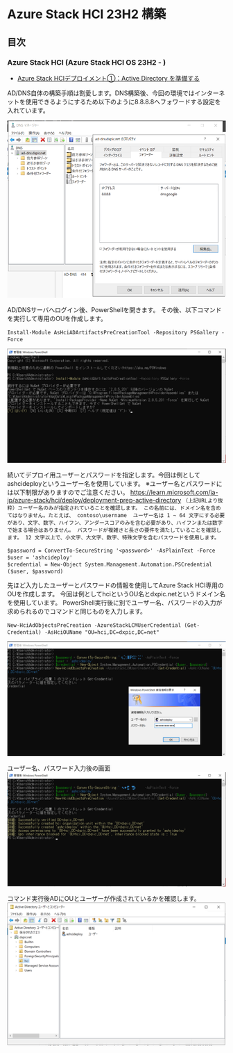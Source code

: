 # Azure Stack HCI 23H2 構築


## 目次
### Azure Stack HCI (Azure Stack HCI OS 23H2 - )
- [Azure Stack HCIデプロイメント①：Active Directory を準備する](../installation01)

AD/DNS自体の構築手順は割愛します。DNS構築後、今回の環境ではインターネットを使用できるようにするため以下のように8.8.8.8へフォワードする設定を入れています。

![](pics/00.PNG)

AD/DNSサーバへログイン後、PowerShellを開きます。
その後、以下コマンドを実行して専用のOUを作成します。
```
Install-Module AsHciADArtifactsPreCreationTool -Repository PSGallery -Force
```
![](pics/01.PNG)


続いてデプロイ用ユーザーとパスワードを指定します。今回は例としてashcideployというユーザー名を使用しています。
※ユーザー名とパスワードには以下制限がありますのでご注意ください。
https://learn.microsoft.com/ja-jp/azure-stack/hci/deploy/deployment-prep-active-directory
`（上記URLより抜粋）ユーザー名のみが指定されていることを確認します。 この名前には、ドメイン名を含めてはなりません。たとえば、 contoso\username 
ユーザー名は 1 ~ 64 文字にする必要があり、文字、数字、ハイフン、アンダースコアのみを含む必要があり、ハイフンまたは数字で始まる場合はありません。
パスワードが複雑さと長さの要件を満たしていることを確認します。 12 文字以上で、小文字、大文字、数字、特殊文字を含むパスワードを使用します。`

```
$password = ConvertTo-SecureString '<password>' -AsPlainText -Force
$user = 'ashcideploy'
$credential = New-Object System.Management.Automation.PSCredential ($user, $password)
```
先ほど入力したユーザーとパスワードの情報を使用してAzure Stack HCI専用のOUを作成します。
今回は例としてhciというOU名とdxpic.netというドメイン名を使用しています。
PowerShell実行後に別でユーザー名、パスワードの入力が求められるのでコマンドと同じものを入力します。
```
New-HciAdObjectsPreCreation -AzureStackLCMUserCredential (Get-Credential) -AsHciOUName "OU=hci,DC=dxpic,DC=net"
```

![](pics/03.PNG)

ユーザー名、パスワード入力後の画面
![](pics/04.PNG)

コマンド実行後ADにOUとユーザーが作成されているかを確認します。
![](pics/05.PNG)
